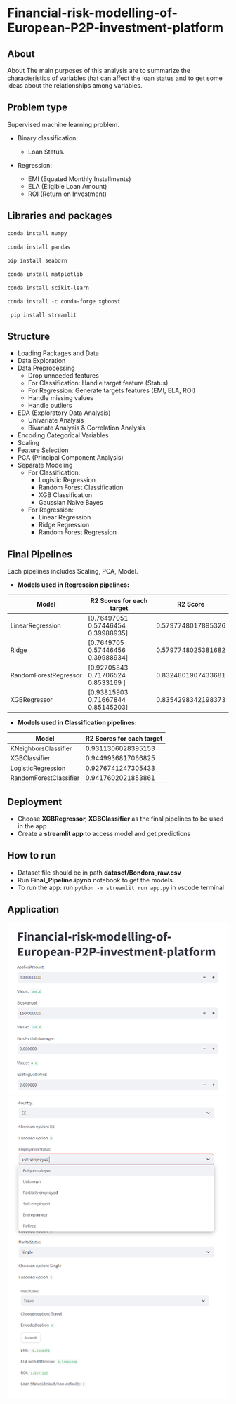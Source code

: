 # Financial-risk-modelling-of-European-P2P-investment-platform

## About
About The main purposes of this analysis are to summarize the characteristics of variables that can affect the loan status and to get some ideas about the relationships among variables.

## Problem type
Supervised machine learning problem.

- Binary classification: 
  - Loan Status.
  
- Regression: 
  - EMI (Equated Monthly Installments)
  - ELA (Eligible Loan Amount)
  - ROI (Return on Investment)

## Libraries and packages
`conda install numpy` 

`conda install pandas`

`pip install seaborn`

`conda install matplotlib`

`conda install scikit-learn`

`conda install -c conda-forge xgboost`

` pip install streamlit`

## Structure 
- Loading Packages and Data
- Data Exploration
- Data Preprocessing
  - Drop unneeded features
  - For Classification: Handle target feature (Status)
  - For Regression: Generate targets features (EMI, ELA, ROI)
  - Handle missing values
  - Handle outliers
- EDA (Exploratory Data Analysis)
  - Univariate Analysis
  - Bivariate Analysis & Correlation Analysis
- Encoding Categorical Variables
- Scaling
- Feature Selection
- PCA (Principal Component Analysis)
- Separate Modeling 
  - For Classification:
    - Logistic Regression
    - Random Forest Classification
    - XGB Classification
    - Gaussian Naive Bayes 
  - For Regression:
    - Linear Regression
    - Ridge Regression
    - Random Forest Regression
## Final Pipelines
Each pipelines includes Scaling, PCA, Model.

- **Models used in Regression pipelines:**

| Model | R2 Scores for each target | R2 Score |
| ------| --------------------------| ---------|
| LinearRegression| [0.76497051 0.57446454 0.39988935]| 0.5797748017895326|
|Ridge| [0.7649705  0.57446456 0.39988934]| 0.5797748025381682|
|RandomForestRegressor| [0.92705843 0.71706524 0.8533169 ]| 0.8324801907433681|
|XGBRegressor| [0.93815903 0.71667844 0.85145203]| 0.8354298342198373|

- **Models used in Classification pipelines:**

| Model | R2 Scores for each target |
| ------| --------------------------|
| KNeighborsClassifier| 0.9311306028395153|
|XGBClassifier| 0.9449936817066825|
|LogisticRegression| 0.9276741247305433|
|RandomForestClassifier| 0.9417602021853861|

## Deployment

- Choose **XGBRegressor, XGBClassifier** as the final pipelines to be used in the app 
- Create a **streamlit app** to access model and get predictions

## How to run
- Dataset file should be in path **dataset/Bondora_raw.csv**
- Run **Final_Pipeline.ipynb** notebook to get the models
- To run the app: run `python -m streamlit run app.py` in vscode terminal 

## Application 
<img src="screenshots/image.png" alt="drawing"/>
<img src="screenshots/image-1.png" alt="drawing"/>
<img src="screenshots/image-2.png" alt="drawing"/>
<!-- ![Alt text](image.png)
![Alt text](image-1.png)
![Alt text](image-2.png) -->